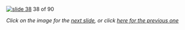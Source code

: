 [![slide 38](https://dl.dropboxusercontent.com/u/2977490/presentations/cookbook/38.jpg)](39.md)
38 of 90

_Click on the image for the [next slide](39.md), or click [here for the previous one](37.md)_